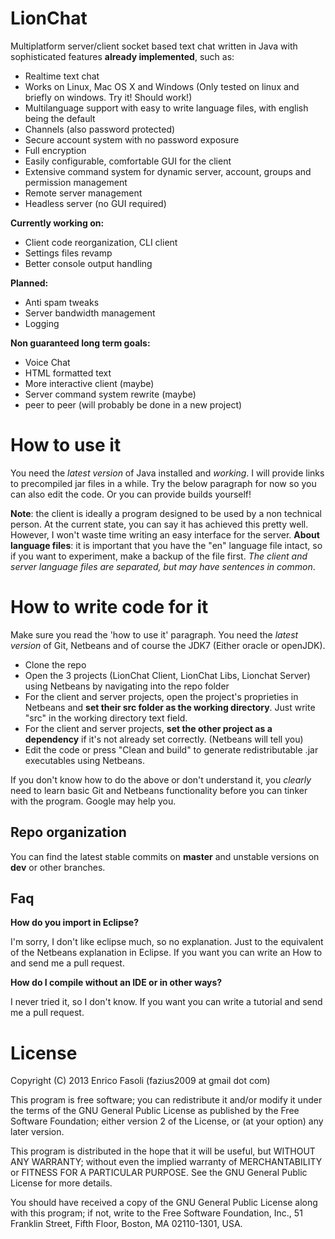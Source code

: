 # LionChat

Multiplatform server/client socket based text chat written in Java with sophisticated features **already implemented**, such as:
- Realtime text chat
- Works on Linux, Mac OS X and Windows (Only tested on linux and briefly on windows. Try it! Should work!)
- Multilanguage support with easy to write language files, with english being the default
- Channels (also password protected)
- Secure account system with no password exposure
- Full encryption
- Easily configurable, comfortable GUI for the client
- Extensive command system for dynamic server, account, groups and permission management
- Remote server management
- Headless server (no GUI required)

**Currently working on:**
- Client code reorganization, CLI client
- Settings files revamp
- Better console output handling

**Planned:**
- Anti spam tweaks
- Server bandwidth management
- Logging

**Non guaranteed long term goals:**
- Voice Chat
- HTML formatted text
- More interactive client (maybe)
- Server command system rewrite (maybe)
- peer to peer (will probably be done in a new project)

How to use it
==============
You need the *latest version* of Java installed and *working*.
I will provide links to precompiled jar files in a while. Try the below paragraph for now so you can also edit the code. Or you can provide builds yourself!

**Note**: the client is ideally a program designed to be used by a non technical person. At the current state, you can say it has achieved this pretty well. However, I won't waste time writing an easy interface for the server.
**About language files**: it is important that you have the "en" language file intact, so if you want to experiment, make a backup of the file first. *The client and server language files are separated, but may have sentences in common*.

How to write code for it
==============
Make sure you read the 'how to use it' paragraph. You need the *latest version* of Git, Netbeans and of course the JDK7 (Either oracle or openJDK).
- Clone the repo
- Open the 3 projects (LionChat Client, LionChat Libs, Lionchat Server) using Netbeans by navigating into the repo folder
- For the client and server projects, open the project's proprieties in Netbeans and **set their src folder as the working directory**. Just write "src" in the working directory text field.
- For the client and server projects, **set the other project as a dependency** if it's not already set correctly. (Netbeans will tell you)
- Edit the code or press "Clean and build" to generate redistributable .jar executables using Netbeans.

If you don't know how to do the above or don't understand it, you *clearly* need to learn basic Git and Netbeans functionality before you can tinker with the program. Google may help you.

Repo organization
----
You can find the latest stable commits on **master** and unstable versions on **dev** or other branches.

Faq
----
**How do you import in Eclipse?**

I'm sorry, I don't like eclipse much, so no explanation. Just to the equivalent of the Netbeans explanation in Eclipse. If you want you can write an How to and send me a pull request.

**How do I compile without an IDE or in other ways?**

I never tried it, so I don't know. If you want you can write a tutorial and send me a pull request.

License
==============
Copyright (C) 2013  Enrico Fasoli (fazius2009 at gmail dot com)

This program is free software; you can redistribute it and/or
modify it under the terms of the GNU General Public License
as published by the Free Software Foundation; either version 2
of the License, or (at your option) any later version.

This program is distributed in the hope that it will be useful,
but WITHOUT ANY WARRANTY; without even the implied warranty of
MERCHANTABILITY or FITNESS FOR A PARTICULAR PURPOSE.  See the
GNU General Public License for more details.

You should have received a copy of the GNU General Public License
along with this program; if not, write to the Free Software
Foundation, Inc., 51 Franklin Street, Fifth Floor, Boston, MA  02110-1301, USA.
